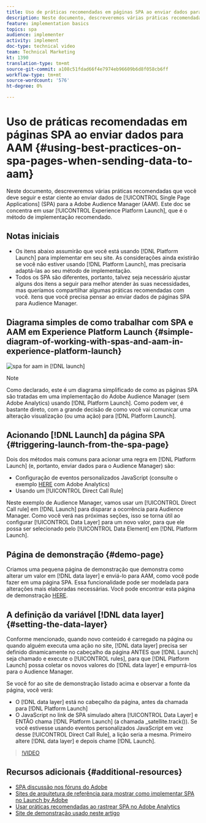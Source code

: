 ```yaml
---
title: Uso de práticas recomendadas em páginas SPA ao enviar dados para AAM
description: Neste documento, descreveremos várias práticas recomendadas que você deve seguir e estar ciente ao enviar dados de Aplicativos de página única (SPA) para a Adobe Audience Manager (AAM). Este documento se concentrará em usar o Launch by Adobe, que é o método de implementação recomendado.
feature: implementation basics
topics: spa
audience: implementer
activity: implement
doc-type: technical video
team: Technical Marketing
kt: 1390
translation-type: tm+mt
source-git-commit: a108c51fdad66f4e7974eb96609b6d8f058cb6ff
workflow-type: tm+mt
source-wordcount: '576'
ht-degree: 0%

---
```



# Uso de práticas recomendadas em páginas SPA ao enviar dados para AAM {#using-best-practices-on-spa-pages-when-sending-data-to-aam}

Neste documento, descreveremos várias práticas recomendadas que você deve seguir e estar ciente ao enviar dados de [!UICONTROL Single Page Applications] (SPA) para a Adobe Audience Manager (AAM). Este doc se concentra em usar [!UICONTROL Experience Platform Launch], que é o método de implementação recomendado.

## Notas iniciais

* Os itens abaixo assumirão que você está usando [!DNL Platform Launch] para implementar em seu site. As considerações ainda existirão se você não estiver usando [!DNL Platform Launch], mas precisaria adaptá-las ao seu método de implementação.
* Todos os SPA são diferentes, portanto, talvez seja necessário ajustar alguns dos itens a seguir para melhor atender às suas necessidades, mas queríamos compartilhar algumas práticas recomendadas com você. itens que você precisa pensar ao enviar dados de páginas SPA para Audience Manager.

## Diagrama simples de como trabalhar com SPA e AAM em Experience Platform Launch {#simple-diagram-of-working-with-spas-and-aam-in-experience-platform-launch}

![spa for aam in  [!DNL launch]](assets/spa_for_aam_in_launch.png)

>[!NOTE]
>Como declarado, este é um diagrama simplificado de como as páginas SPA são tratadas em uma implementação do Adobe Audience Manager (sem Adobe Analytics) usando [!DNL Platform Launch]. Como podem ver, é bastante direto, com a grande decisão de como você vai comunicar uma alteração visualização (ou uma ação) para [!DNL Platform Launch].

## Acionando [!DNL Launch] da página SPA {#triggering-launch-from-the-spa-page}

Dois dos métodos mais comuns para acionar uma regra em [!DNL Platform Launch] (e, portanto, enviar dados para o Audience Manager) são:

* Configuração de eventos personalizados JavaScript (consulte o exemplo [HERE](https://helpx.adobe.com/analytics/kt/using/spa-analytics-best-practices-feature-video-use.html) com Adobe Analytics)
* Usando um [!UICONTROL Direct Call Rule]

Neste exemplo de Audience Manager, vamos usar um [!UICONTROL Direct Call rule] em [!DNL Launch] para disparar a ocorrência para Audience Manager. Como você verá nas próximas seções, isso se torna útil ao configurar [!UICONTROL Data Layer] para um novo valor, para que ele possa ser selecionado pelo [!UICONTROL Data Element] em [!DNL Platform Launch].

## Página de demonstração {#demo-page}

Criamos uma pequena página de demonstração que demonstra como alterar um valor em [!DNL data layer] e enviá-lo para AAM, como você pode fazer em uma página SPA. Essa funcionalidade pode ser modelada para alterações mais elaboradas necessárias. Você pode encontrar esta página de demonstração [HERE](https://aam.enablementadobe.com/SPA-Launch.html).

## A definição da variável [!DNL data layer] {#setting-the-data-layer}

Conforme mencionado, quando novo conteúdo é carregado na página ou quando alguém executa uma ação no site, [!DNL data layer] precisa ser definido dinamicamente no cabeçalho da página ANTES que [!DNL Launch] seja chamado e execute o [!UICONTROL rules], para que [!DNL Platform Launch] possa coletar os novos valores do [!DNL data layer] e empurrá-los para o Audience Manager.

Se você for ao site de demonstração listado acima e observar a fonte da página, você verá:

* O [!DNL data layer] está no cabeçalho da página, antes da chamada para [!DNL Platform Launch]
* O JavaScript no link de SPA simulado altera [!UICONTROL Data Layer] e ENTÃO chama [!DNL Platform Launch] (a chamada _satellite.track()). Se você estivesse usando eventos personalizados JavaScript em vez desse [!UICONTROL Direct Call Rule], a lição seria a mesma. Primeiro altere [!DNL data layer] e depois chame [!DNL Launch].

>[!VIDEO](https://video.tv.adobe.com/v/23322/?quality=12)

## Recursos adicionais {#additional-resources}

* [SPA discussão nos fóruns do Adobe](https://forums.adobe.com/thread/2451022)
* [Sites de arquitetura de referência para mostrar como implementar SPA no Launch by Adobe](https://helpx.adobe.com/experience-manager/kt/integration/using/launch-reference-architecture-SPA-tutorial-implement.html)
* [Usar práticas recomendadas ao rastrear SPA no Adobe Analytics](https://helpx.adobe.com/analytics/kt/using/spa-analytics-best-practices-feature-video-use.html)
* [Site de demonstração usado neste artigo](https://aam.enablementadobe.com/SPA-Launch.html)
